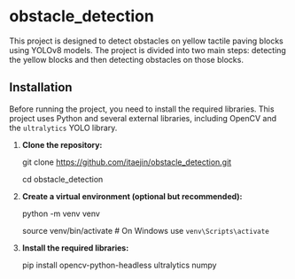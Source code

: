 # obstacle_detection

This project is designed to detect obstacles on yellow tactile paving blocks using YOLOv8 models. The project is divided into two main steps: detecting the yellow blocks and then detecting obstacles on those blocks.

## Installation

Before running the project, you need to install the required libraries. This project uses Python and several external libraries, including OpenCV and the `ultralytics` YOLO library.

1. **Clone the repository:**

   git clone https://github.com/itaejin/obstacle_detection.git
   
   cd obstacle_detection

3. **Create a virtual environment (optional but recommended):**

    python -m venv venv
   
    source venv/bin/activate  # On Windows use `venv\Scripts\activate`

5. **Install the required libraries:**

    pip install opencv-python-headless ultralytics numpy
